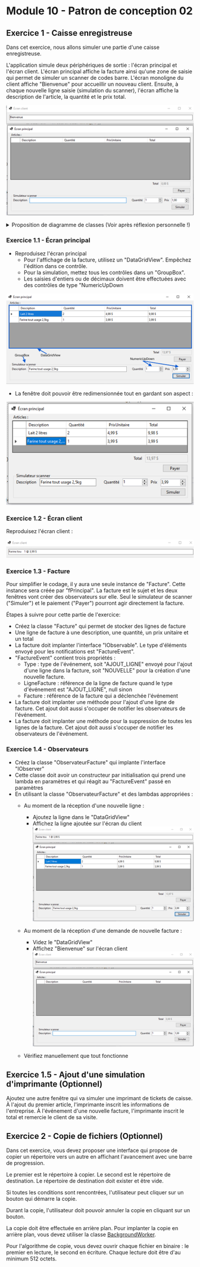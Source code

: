 # Module 10 - Patron de conception 02

## Exercice 1 - Caisse enregistreuse

Dans cet exercice, nous allons simuler une partie d'une caisse enregistreuse.

L'application simule deux périphériques de sortie : l'écran principal et l'écran client. L'écran principal affiche la facture ainsi qu'une zone de saisie qui permet de simuler un scanner de codes barre. L'écran monoligne du client affiche "Bienvenue" pour accueillir un nouveau client. Ensuite, à chaque nouvelle ligne saisie (simulation du scanner), l'écran affiche la description de l'article, la quantité et le prix total.

![Écrans au démarrage](img/Ecran_demarrage.png)

<details>
    <summary>Proposition de diagramme de classes (Voir après réflexion personnelle !)</summary>

Le schéma suivant représente une vue globale de l'application avec des observateurs non génériques (version temporaire) :

![Diagramme de classes](../images/Module10_Patrons_Conception02/diag/DiagFacture/DiagAppFactureNonGen.png)

Le schéma suivant représente une vue globale de l'application avec des observateurs génériques (version de l'exercice suivant) :

![Diagramme de classes](../images/Module10_Patrons_Conception02/diag/DiagFactureGen/DiagAppFactureGen.png)
</details>


### Exercice 1.1 - Écran principal

- Reproduisez l'écran principal
  - Pour l'affichage de la facture, utilisez un "DataGridView". Empêchez l'édition dans ce contrôle.
  - Pour la simulation, mettez tous les contrôles dans un "GroupBox".
  - Les saisies d'entiers ou de décimaux doivent être effectuées avec des contrôles de type "NumericUpDown

![Contrôles fPrincipale](img/fPrincipale_composants.png)

- La fenêtre doit pouvoir être redimensionnée tout en gardant son aspect :

![fPrincipal redimensionnement](img/fPrincipale_redim.png)

### Exercice 1.2 - Écran client

Reproduisez l'écran client :

![Écran client](img/fClient.png)

### Exercice 1.3 - Facture

Pour simplifier le codage, il y aura une seule instance de "Facture". Cette instance sera créée par "fPrincipal". La facture est le sujet et les deux fenêtres vont créer des observateurs sur elle. Seul le simulateur de scanner ("Simuler") et le paiement ("Payer") pourront agir directement la facture.

Étapes à suivre pour cette partie de l'exercice:

- Créez la classe "Facture" qui permet de stocker des lignes de facture
- Une ligne de facture à une description, une quantité, un prix unitaire et un total
- La facture doit implanter l'interface "IObservable". Le type d'éléments envoyé pour les notifications est "FactureEvent".
- "FactureEvent" contient trois propriétés :
  - Type : type de l'événement, soit "AJOUT_LIGNE" envoyé pour l'ajout d'une ligne dans la facture, soit "NOUVELLE" pour la création d'une nouvelle facture.
  - LigneFacture : référence de la ligne de facture quand le type d'événement est "AJOUT_LIGNE", null sinon
  - Facture : référence de la facture qui a déclenchée l'événement
- La facture doit implanter une méthode pour l'ajout d'une ligne de facture. Cet ajout doit aussi s'occuper de notifier les observateurs de l'événement.
- La facture doit implanter une méthode pour la suppression de toutes les lignes de la facture. Cet ajout doit aussi s'occuper de notifier les observateurs de l'événement.

### Exercice 1.4 - Observateurs

- Créez la classe "ObservateurFacture" qui implante l'interface "IObserver<FactureEvent>"
- Cette classe doit avoir un constructeur par initialisation qui prend une lambda en paramètres et qui réagit au "FactureEvent" passé en paramètres
- En utilisant la classe "ObservateurFacture" et des lambdas appropriées :
  - Au moment de la réception d'une nouvelle ligne :
    - Ajoutez la ligne dans le "DataGridView"
    - Affichez la ligne ajoutée sur l'écran du client
![Affichage après ajout d'une ligne](img/Ecran_avec_donnees.png)

  - Au moment de la réception d'une demande de nouvelle facture :
    - Videz le "DataGridView"
    - Affichez "Bienvenue" sur l'écran client
![Écrans au démarrage](img/Ecran_demarrage.png)

  - Vérifiez manuellement que tout fonctionne
  
## Exercice 1.5 - Ajout d'une simulation d'imprimante (Optionnel)

Ajoutez une autre fenêtre qui va simuler une imprimant de tickets de caisse. À l'ajout du premier article, l'imprimante inscrit les informations de l'entreprise. À l'événement d'une nouvelle facture, l'imprimante inscrit le total et remercie le client de sa visite.

## Exercice 2 - Copie de fichiers (Optionnel)

Dans cet exercice, vous devez proposer une interface qui propose de copier un répertoire vers un autre en affichant l'avancement avec une barre de progression.

Le premier est le répertoire à copier. Le second est le répertoire de destination. Le répertoire de destination doit exister et être vide.

Si toutes les conditions sont rencontrées, l'utilisateur peut cliquer sur un bouton qui démarre la copie.

Durant la copie, l'utilisateur doit pouvoir annuler la copie en cliquant sur un bouton.

La copie doit être effectuée en arrière plan. Pour implanter la copie en arrière plan, vous devez utiliser la classe [BackgroundWorker](https://docs.microsoft.com/en-us/dotnet/api/system.componentmodel.backgroundworker?view=netcore-3.1).

Pour l'algorithme de copie, vous devez ouvrir chaque fichier en binaire : le premier en lecture, le second en écriture. Chaque lecture doit être d'au minimum 512 octets.
